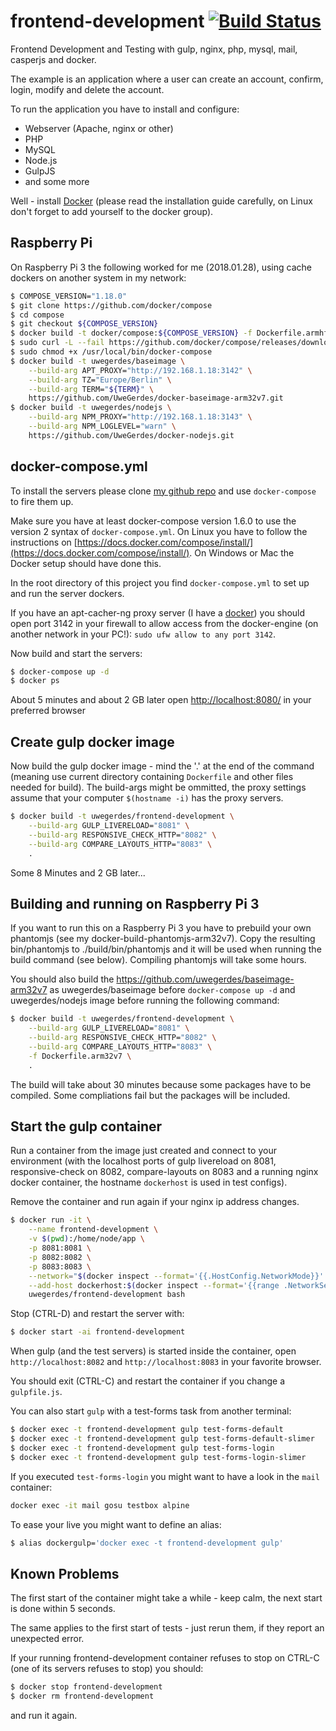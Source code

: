 # frontend-development [![Build Status](https://travis-ci.org/UweGerdes/frontend-development.svg?branch=master)](https://travis-ci.org/UweGerdes/frontend-development)

Frontend Development and Testing with gulp, nginx, php, mysql, mail, casperjs and docker.

The example is an application where a user can create an account, confirm, login, modify and delete the account.

To run the application you have to install and configure:

- Webserver (Apache, nginx or other)
- PHP
- MySQL
- Node.js
- GulpJS
- and some more

Well - install [Docker](https://www.docker.com/) (please read the installation guide carefully, on Linux don't forget to add yourself to the docker group).

## Raspberry Pi

On Raspberry Pi 3 the following worked for me (2018.01.28), using cache dockers on another system in my network:

```bash
$ COMPOSE_VERSION="1.18.0"
$ git clone https://github.com/docker/compose
$ cd compose
$ git checkout ${COMPOSE_VERSION}
$ docker build -t docker/compose:${COMPOSE_VERSION} -f Dockerfile.armhf .
$ sudo curl -L --fail https://github.com/docker/compose/releases/download/${COMPOSE_VERSION}/run.sh -o /usr/local/bin/docker-compose
$ sudo chmod +x /usr/local/bin/docker-compose
$ docker build -t uwegerdes/baseimage \
	--build-arg APT_PROXY="http://192.168.1.18:3142" \
	--build-arg TZ="Europe/Berlin" \
	--build-arg TERM="${TERM}" \
	https://github.com/UweGerdes/docker-baseimage-arm32v7.git
$ docker build -t uwegerdes/nodejs \
	--build-arg NPM_PROXY="http://192.168.1.18:3143" \
	--build-arg NPM_LOGLEVEL="warn" \
	https://github.com/UweGerdes/docker-nodejs.git
```

## docker-compose.yml

To install the servers please clone [my github repo](https://github.com/UweGerdes/frontend-development) and use `docker-compose` to fire them up.

Make sure you have at least docker-compose version 1.6.0 to use the version 2 syntax of `docker-compose.yml`. On Linux you have to follow the instructions on [https://docs.docker.com/compose/install/](https://docs.docker.com/compose/install/). On Windows or Mac the Docker setup should have done this.

In the root directory of this project you find `docker-compose.yml` to set up and run the server dockers.

If you have an apt-cacher-ng proxy server (I have a [docker](https://github.com/UweGerdes/docker-apt-cacher-ng)) you should open port 3142 in your firewall to allow access from the docker-engine (on another network in your PC!): ```sudo ufw allow to any port 3142```.

Now build and start the servers:

```bash
$ docker-compose up -d
$ docker ps
```

About 5 minutes and about 2 GB later open [http://localhost:8080/](http://localhost:8080/) in your preferred browser

## Create gulp docker image

Now build the gulp docker image - mind the '.' at the end of the command (meaning use current directory containing `Dockerfile` and other files needed for build). The build-args might be ommitted, the proxy settings assume that your computer `$(hostname -i)` has the proxy servers.

```bash
$ docker build -t uwegerdes/frontend-development \
	--build-arg GULP_LIVERELOAD="8081" \
	--build-arg RESPONSIVE_CHECK_HTTP="8082" \
	--build-arg COMPARE_LAYOUTS_HTTP="8083" \
	.
```

Some 8 Minutes and 2 GB later...

## Building and running on Raspberry Pi 3

If you want to run this on a Raspberry Pi 3 you have to prebuild your own phantomjs (see my docker-build-phantomjs-arm32v7). Copy the resulting bin/phantomjs to ./build/bin/phantomjs and it will be used when running the build command (see below). Compiling phantomjs will take some hours.

You should also build the https://github.com/uwegerdes/baseimage-arm32v7 as uwegerdes/baseimage before `docker-compose up -d` and uwegerdes/nodejs image before running the following command:

```bash
$ docker build -t uwegerdes/frontend-development \
	--build-arg GULP_LIVERELOAD="8081" \
	--build-arg RESPONSIVE_CHECK_HTTP="8082" \
	--build-arg COMPARE_LAYOUTS_HTTP="8083" \
	-f Dockerfile.arm32v7 \
	.
```

The build will take about 30 minutes because some packages have to be compiled. Some compliations fail but the packages will be included.

## Start the gulp container

Run a container from the image just created and connect to your environment (with the localhost ports of gulp livereload on 8081, responsive-check on 8082, compare-layouts on 8083 and a running nginx docker container, the hostname `dockerhost` is used in test configs).

Remove the container and run again if your nginx ip address changes.

```bash
$ docker run -it \
	--name frontend-development \
	-v $(pwd):/home/node/app \
	-p 8081:8081 \
	-p 8082:8082 \
	-p 8083:8083 \
	--network="$(docker inspect --format='{{.HostConfig.NetworkMode}}' nginx)" \
	--add-host dockerhost:$(docker inspect --format='{{range .NetworkSettings.Networks}}{{.IPAddress}} {{end}}' nginx) \
	uwegerdes/frontend-development bash
```

Stop (CTRL-D) and restart the server with:

```bash
$ docker start -ai frontend-development
```

When gulp (and the test servers) is started inside the container, open `http://localhost:8082` and `http://localhost:8083` in your favorite browser.

You should exit (CTRL-C) and restart the container if you change a `gulpfile.js`.

You can also start `gulp` with a test-forms task from another terminal:

```bash
$ docker exec -t frontend-development gulp test-forms-default
$ docker exec -t frontend-development gulp test-forms-default-slimer
$ docker exec -t frontend-development gulp test-forms-login
$ docker exec -t frontend-development gulp test-forms-login-slimer
```

If you executed `test-forms-login` you might want to have a look in the `mail` container:

```bash
docker exec -it mail gosu testbox alpine
```

To ease your live you might want to define an alias:

```bash
$ alias dockergulp='docker exec -t frontend-development gulp'
```

## Known Problems

The first start of the container might take a while - keep calm, the next start is done within 5 seconds.

The same applies to the first start of tests - just rerun them, if they report an unexpected error.

If your running frontend-development container refuses to stop on CTRL-C (one of its servers refuses to stop) you should:

```bash
$ docker stop frontend-development
$ docker rm frontend-development
```

and run it again.
